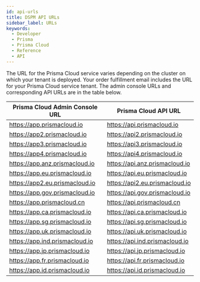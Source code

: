 ```yaml
---
id: api-urls
title: DSPM API URLs
sidebar_label: URLs
keywords:
  - Developer
  - Prisma
  - Prisma Cloud
  - Reference
  - API
---
```


The URL for the Prisma Cloud service varies depending on the cluster on which your tenant is deployed. Your order fulfillment email includes the URL for your Prisma Cloud service tenant. The admin console URLs and corresponding API URLs are in the table below.

| Prisma Cloud Admin Console URL   | Prisma Cloud API URL             |
| -------------------------------- | -------------------------------- |
| <https://app.prismacloud.io>     | <https://api.prismacloud.io>     |
| <https://app2.prismacloud.io>    | <https://api2.prismacloud.io>    |
| <https://app3.prismacloud.io>    | <https://api3.prismacloud.io>    |
| <https://app4.prismacloud.io>    | <https://api4.prismacloud.io>    |
| <https://app.anz.prismacloud.io> | <https://api.anz.prismacloud.io> |
| <https://app.eu.prismacloud.io>  | <https://api.eu.prismacloud.io>  |
| <https://app2.eu.prismacloud.io> | <https://api2.eu.prismacloud.io> |
| <https://app.gov.prismacloud.io> | <https://api.gov.prismacloud.io> |
| <https://app.prismacloud.cn>     | <https://api.prismacloud.cn>     |
| <https://app.ca.prismacloud.io>  | <https://api.ca.prismacloud.io>  |
| <https://app.sg.prismacloud.io>  | <https://api.sg.prismacloud.io>  |
| <https://app.uk.prismacloud.io>  | <https://api.uk.prismacloud.io>  |
| <https://app.ind.prismacloud.io> | <https://api.ind.prismacloud.io> |
| <https://app.jp.prismacloud.io>  | <https://api.jp.prismacloud.io>  |
| <https://app.fr.prismacloud.io>  | <https://api.fr.prismacloud.io>  |
| <https://app.id.prismacloud.io>  | <https://api.id.prismacloud.io>  |
